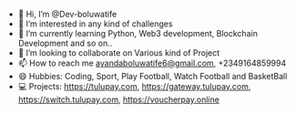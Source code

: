 - 👋 Hi, I’m @Dev-boluwatife
- 👀 I’m interested in any kind of challenges
- 🌱 I’m currently learning Python, Web3 development, Blockchain Development and so on..
- 💞️ I’m looking to collaborate on Various kind of Project
- 📫 How to reach me ayandaboluwatife6@gmail.com, +2349164859994
- 😄 Hubbies: Coding, Sport, Play Football, Watch Football and BasketBall
- 💻 Projects: https://tulupay.com, https://gateway.tulupay.com, https://switch.tulupay.com, https://voucherpay.online

<!---
Dev-boluwatife/Dev-boluwatife is a ✨ special ✨ repository because its `README.md` (this file) appears on your GitHub profile.
You can click the Preview link to take a look at your changes.
--->
